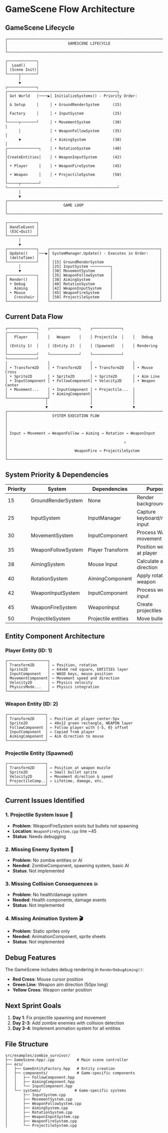 # GameScene Flow Architecture

## GameScene Lifecycle

```
┌─────────────────────────────────────────────────────────────────────┐
│                           GAMESCENE LIFECYCLE                       │
└─────────────────────────────────────────────────────────────────────┘

┌─────────────┐
│  Load()     │
│ (Scene Init)│
└─────┬───────┘
      │
      ▼
┌─────────────┐     ┌─────────────────────────────────────────────────┐
│ Get World   │────▶│ InitializeSystems() - Priority Order:           │
│ & Setup     │     │ • GroundRenderSystem      (15)                  │
│ Factory     │     │ • InputSystem             (25)                  │
└─────┬───────┘     │ • MovementSystem          (30)                  │
      │             │ • WeaponFollowSystem      (35)                  │
      ▼             │ • AimingSystem            (38)                  │
┌──────────────┐    │ • RotationSystem          (40)                  │
│CreateEntities│    │ • WeaponInputSystem       (42)                  │
│ • Player     │    │ • WeaponFireSystem        (45)                  │
│ • Weapon     │    │ • ProjectileSystem        (50)                  │
└─────┬────────┘    └─────────────────────────────────────────────────┘
      │
      ▼
┌─────────────────────────────────────────────────────────────────────┐
│                         GAME LOOP                                   │
└─────────────────────────────────────────────────────────────────────┘

┌─────────────┐
│ HandleEvent │
│ (ESC→Quit)  │
└─────────────┘
      │
      ▼
┌─────────────┐    ┌─────────────────────────────────────────────────┐
│ Update()    │───▶│ SystemManager.Update() - Executes in Order:     │
│ (deltaTime) │    │                                                 │
└─────────────┘    │ [15] GroundRenderSystem                         │
      │            │ [25] InputSystem ─────────┐                     │
      ▼            │ [30] MovementSystem       │                     │
┌─────────────┐    │ [35] WeaponFollowSystem   │                     │
│ Render()    │    │ [38] AimingSystem         │                     │
│ • Debug     │    │ [40] RotationSystem       │                     │
│   Aiming    │    │ [42] WeaponInputSystem    │                     │
│ • Mouse     │    │ [45] WeaponFireSystem     │                     │
│   Crosshair │    │ [50] ProjectileSystem     │                     │
└─────────────┘    └─────────────────────────────────────────────────┘
```

## Current Data Flow

```
┌─────────────┐    ┌─────────────┐    ┌─────────────┐    ┌─────────────┐
│   Player    │    │   Weapon    │    │ Projectile  │    │   Debug     │
│ (Entity 1)  │    │ (Entity 2)  │    │ (Spawned)   │    │ Rendering   │
└─────────────┘    └─────────────┘    └─────────────┘    └─────────────┘
│                  │                  │                  │
│ • Transform2D    │ • Transform2D    │ • Transform2D    │ • Mouse Cross
│ • Sprite2D       │ • Sprite2D       │ • Sprite2D       │ • Aim Line
│ • InputComponent │ • FollowComponent│ • Velocity2D     │ • Weapon Center
│ • Movement...    │ • InputComponent │ • Projectile...  │
│                  │ • AimingComponent│                  │
└─────────────────┬┘                  │                  │
                  │                   │                  │
                  ▼                   ▼                  ▼
┌─────────────────────────────────────────────────────────────────────┐
│                    SYSTEM EXECUTION FLOW                            │
│                                                                     │
│ Input → Movement → WeaponFollow → Aiming → Rotation → WeaponInput   │
│                                                    ↓                │
│                              WeaponFire → ProjectileSystem          │
└─────────────────────────────────────────────────────────────────────┘
```

## System Priority & Dependencies

| Priority | System | Dependencies | Purpose |
|----------|--------|--------------|---------|
| 15 | GroundRenderSystem | None | Render background tiles |
| 25 | InputSystem | InputManager | Capture keyboard/mouse input |
| 30 | MovementSystem | InputComponent | Process WASD movement |
| 35 | WeaponFollowSystem | Player Transform | Position weapon at player |
| 38 | AimingSystem | Mouse Input | Calculate aim direction |
| 40 | RotationSystem | AimingComponent | Apply rotation to weapon |
| 42 | WeaponInputSystem | InputComponent | Process weapon input |
| 45 | WeaponFireSystem | WeaponInput | Create projectiles |
| 50 | ProjectileSystem | Projectile entities | Move bullets |

## Entity Component Architecture

### Player Entity (ID: 1)
```
┌──────────────────┐
│ Transform2D      │ ← Position, rotation
│ Sprite2D         │ ← 64x64 red square, ENTITIES layer
│ InputComponent   │ ← WASD keys, mouse position
│ MovementComponent│ ← Movement speed and direction
│ Velocity2D       │ ← Physics velocity
│ PhysicsMode...   │ ← Physics integration
└──────────────────┘
```

### Weapon Entity (ID: 2)
```
┌─────────────────┐
│ Transform2D     │ ← Position at player center-5px
│ Sprite2D        │ ← 40x12 green rectangle, WEAPON layer
│ FollowComponent │ ← Follow player with {-5, 0} offset
│ InputComponent  │ ← Copied from player
│ AimingComponent │ ← Aim direction to mouse
└─────────────────┘
```

### Projectile Entity (Spawned)
```
┌─────────────────┐
│ Transform2D     │ ← Position at weapon muzzle
│ Sprite2D        │ ← Small bullet sprite
│ Velocity2D      │ ← Movement direction & speed
│ ProjectileComp..│ ← Lifetime, damage, etc.
└─────────────────┘
```

## Current Issues Identified

### 1. Projectile System Issue 🔫
- **Problem**: WeaponFireSystem exists but bullets not spawning
- **Location**: `WeaponFireSystem.cpp` line ~45
- **Status**: Needs debugging

### 2. Missing Enemy System 🧟
- **Problem**: No zombie entities or AI
- **Needed**: ZombieComponent, spawning system, basic AI
- **Status**: Not implemented

### 3. Missing Collision Consequences 💥
- **Problem**: No health/damage system
- **Needed**: Health components, damage events
- **Status**: Not implemented

### 4. Missing Animation System 🎬
- **Problem**: Static sprites only
- **Needed**: AnimationComponent, sprite sheets
- **Status**: Not implemented

## Debug Features

The GameScene includes debug rendering in `RenderDebugAiming()`:
- **Red Cross**: Mouse cursor position
- **Green Line**: Weapon aim direction (50px long)
- **Yellow Cross**: Weapon center position

## Next Sprint Goals

1. **Day 1**: Fix projectile spawning and movement
2. **Day 2-3**: Add zombie enemies with collision detection  
3. **Day 3-4**: Implement animation system for all entities

## File Structure

```
src/examples/zombie_survivor/
├── GameScene.hpp/.cpp          # Main scene controller
├── ecs/
│   ├── GameEntityFactory.hpp   # Entity creation
│   ├── components/             # Game-specific components
│   │   ├── FollowComponent.hpp
│   │   ├── AimingComponent.hpp
│   │   └── InputComponent.hpp
│   └── systems/               # Game-specific systems
│       ├── InputSystem.cpp
│       ├── MovementSystem.cpp
│       ├── WeaponFollowSystem.cpp
│       ├── AimingSystem.cpp
│       ├── RotationSystem.cpp
│       ├── WeaponInputSystem.cpp
│       ├── WeaponFireSystem.cpp
│       └── ProjectileSystem.cpp
```